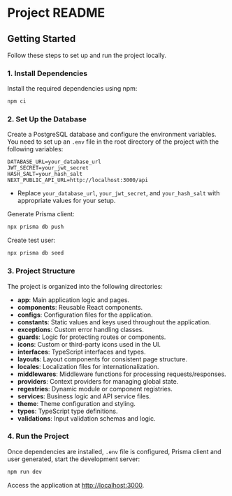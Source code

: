 # Project README

## Getting Started

Follow these steps to set up and run the project locally.

### 1. Install Dependencies

Install the required dependencies using npm:

```bash
npm ci
```

### 2. Set Up the Database

Create a PostgreSQL database and configure the environment variables. You need to set up an `.env` file in the root directory of the project with the following variables:

```env
DATABASE_URL=your_database_url
JWT_SECRET=your_jwt_secret
HASH_SALT=your_hash_salt
NEXT_PUBLIC_API_URL=http://localhost:3000/api
```

- Replace `your_database_url`, `your_jwt_secret`, and `your_hash_salt` with appropriate values for your setup.

Generate Prisma client:

```bash
npx prisma db push
```

Create test user:

```bash
npx prisma db seed
```

### 3. Project Structure

The project is organized into the following directories:

- **app**: Main application logic and pages.
- **components**: Reusable React components.
- **configs**: Configuration files for the application.
- **constants**: Static values and keys used throughout the application.
- **exceptions**: Custom error handling classes.
- **guards**: Logic for protecting routes or components.
- **icons**: Custom or third-party icons used in the UI.
- **interfaces**: TypeScript interfaces and types.
- **layouts**: Layout components for consistent page structure.
- **locales**: Localization files for internationalization.
- **middlewares**: Middleware functions for processing requests/responses.
- **providers**: Context providers for managing global state.
- **regestries**: Dynamic module or component registries.
- **services**: Business logic and API service files.
- **theme**: Theme configuration and styling.
- **types**: TypeScript type definitions.
- **validations**: Input validation schemas and logic.

### 4. Run the Project

Once dependencies are installed, `.env` file is configured, Prisma client and user generated, start the development server:

```bash
npm run dev
```

Access the application at [http://localhost:3000](http://localhost:3000).
